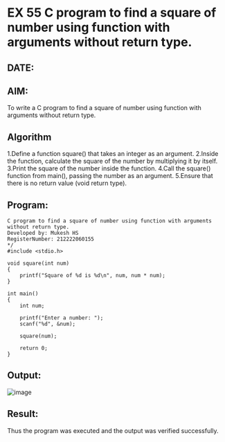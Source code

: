 # EX 55 C program to find a square of number using function with arguments without return type.
## DATE:
## AIM:
To write a C program to find a square of number using function with arguments without return type.

## Algorithm
1.Define a function square() that takes an integer as an argument.
2.Inside the function, calculate the square of the number by multiplying it by itself.
3.Print the square of the number inside the function.
4.Call the square() function from main(), passing the number as an argument.
5.Ensure that there is no return value (void return type).  

## Program:
```
C program to find a square of number using function with arguments without return type.
Developed by: Mukesh HS
RegisterNumber: 212222060155
*/
#include <stdio.h>

void square(int num)
{
    printf("Square of %d is %d\n", num, num * num);
}

int main()
{
    int num;

    printf("Enter a number: ");
    scanf("%d", &num);

    square(num);

    return 0;
}
```

## Output:
![image](https://github.com/user-attachments/assets/54a9d34b-4d75-4a6f-9d7e-8f20fefa6e9d)

## Result:
Thus the program was executed and the output was verified successfully.
